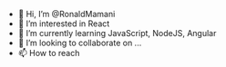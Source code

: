 - 👋 Hi, I’m @RonaldMamani
- 👀 I’m interested in React
- 🌱 I’m currently learning  JavaScript, NodeJS, Angular
- 💞️ I’m looking to collaborate on ...
- 📫 How to reach 
<!---
RonaldMamani/RonaldMamani is a ✨ special ✨ repository because its `README.md` (this file) appears on your GitHub profile.
You can click the Preview link to take a look at your changes.
--->
